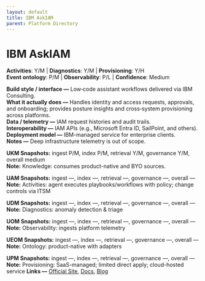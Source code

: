 ```yaml
---
layout: default
title: IBM AskIAM
parent: Platform Directory
---
```


# IBM AskIAM

**Activities**: Y/M | **Diagnostics**: Y/M | **Provisioning**: Y/H  <br>
**Event ontology**: P/M | **Observability**: P/L | **Confidence**: Medium

**Build style / interface —** Low‑code assistant workflows delivered via IBM Consulting.  
**What it actually does —** Handles identity and access requests, approvals, and onboarding; provides posture insights and cross‑system provisioning across platforms.  
**Data / telemetry —** IAM request histories and audit trails.  
**Interoperability —** IAM APIs (e.g., Microsoft Entra ID, SailPoint, and others).  
**Deployment model —** IBM-managed service for enterprise clients.  
**Notes —** Deep infrastructure telemetry is out of scope.

**UKM Snapshots:**
ingest P/M, index P/M, retrieval Y/M, governance Y/M, overall medium  <br>
**Note:** Knowledge: consumes product-native and BYO sources.

**UAM Snapshots:**
ingest —, index —, retrieval —, governance —, overall —  <br>
**Note:** Activities: agent executes playbooks/workflows with policy; change controls via ITSM

**UDM Snapshots:**
ingest —, index —, retrieval —, governance —, overall —  <br>
**Note:** Diagnostics: anomaly detection & triage

**UOM Snapshots:**
ingest —, index —, retrieval —, governance —, overall —  <br>
**Note:** Observability: ingests platform telemetry

**UEOM Snapshots:**
ingest —, index —, retrieval —, governance —, overall —  <br>
**Note:** Ontology: product-native with adapters

**UPM Snapshots:**
ingest —, index —, retrieval —, governance —, overall —  <br>
**Note:** Provisioning: SaaS-managed; limited direct apply; cloud-hosted service
**Links —** [Official Site](https://www.ibm.com/services/identity-access-management), [Docs](https://newsroom.ibm.com/blog-askiam-ibms-new-agentic-ai-for-identity-and-access-management), [Blog](https://newsroom.ibm.com/index.php?item=2326&s=34222)
